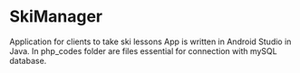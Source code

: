 # SkiManager
Application for clients to take ski lessons 
App is written in Android Studio in Java.
In php_codes folder are files essential for connection with mySQL database.
